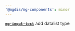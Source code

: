 ```yaml
---
'@mgdis/mg-components': minor
---
```


[**`mg-input-text`**](./?path=/docs/molecules-inputs-mg-input-text--docs) add datalist type

